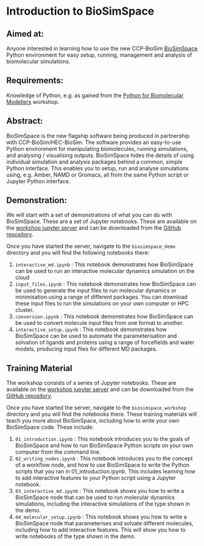 # Introduction to BioSimSpace

## Aimed at:
Anyone interested in learning how to use the new CCP-BioSim
[BioSimSpace](https://github.com/michellab/BioSimSpace) Python environment for easy setup, running, management and analysis of biomolecular simulations.

## Requirements:
Knowledge of Python, e.g. as gained from the
<a href="https://ccpbiosim.github.io/python_and_data" target="_blank">Python for Biomolecular Modellers</a> workshop.

## Abstract:
BioSimSpace is the new flagship software being produced in partnership with CCP-BioSim/HEC-BioSim. The software provides an easy-to-use Python environment for manipulating biomolecules, running simulations, and analysing / visualising outputs. BioSimSpace hides the details of using individual simulation and analysis packages behind a common, simple Python interface. This enables you to setup, run and analyse simulations using, e.g. Amber, NAMD or Gromacs, all from the same Python script or Jupyter Python interface.

## Demonstration:
We will start with a set of demonstrations of what you can do with BioSimSpace. These are a set of Jupyter notebooks. These are available on the 
<a href="https://ccpbiosim.github.io/workshop/events/leeds2019/server.html" target="_blank">workshop jupyter server</a>
and can be downloaded from the <a href="https://github.com/ccpbiosim/biosimspace_workshop" target="_blank">GitHub repository</a>.

Once you have started the server, navigate to the `biosimspace_demo` directory and you will find the following notebooks there:

1. `interactive_md.ipynb` : This notebook demonstrates how BioSimSpace can be used to run an interactive molecular dynamics simulation on the cloud
2. `input_files.ipynb` : This notebook demonstrates how BioSimSpace can be used to generate the input files to run molecular dynamics or minimisation using a range of different packages. You can download these input files to run the simulations on your own computer or HPC cluster.
3. `conversion.ipynb` : This notebook demonstrates how BioSimSpace can be used to convert molecule input files from one format to another.
4. `interactive_setup.ipynb` : This notebook demonstrates how BioSimSpace can be used to automate the parameterisation and solvation of ligands and proteins using a range of forcefields and water models, producing input files for different MD packages.

## Training Material

The workshop consists of a series of Jupyter notebooks. These are available on the 
<a href="https://ccpbiosim.github.io/workshop/events/leeds2019/server.html" target="_blank">workshop jupyter server</a>
and can be downloaded from the <a href="https://github.com/ccpbiosim/biosimspace_workshop" target="_blank">GitHub repository</a>.

Once you have started the server, navigate to the `biosimspace_workshop` directory and you will find the
notebooks there. These training materials will teach you more about BioSimSpace, including how to write your own BioSimSpace code. These include:

1. `01_introduction.ipynb` : This notebook introduces you to the goals of BioSimSpace and how to run BioSimSpace Python scripts on your own computer from the command line.
2. `02_writing_nodes.ipynb` : This notebook introduces you to the concept of a workflow node, and how to use BioSimSpace to write the Python scripts that you ran in 01_introduction.ipynb. This includes learning how to add interactive features to your Python script using a Jupyter notebook.
3. `03_interactive_md.ipynb` : This notebook shows you how to write a BioSimSpace node that can be used to run molecular dynamics simulations, including the interactive simulations of the type shown in the demo.
4. `04_molecular_setup.ipynb` : This notebook shows you how to write a BioSimSpace node that parameterises and solvate different molecules, including how to add interactive features. This will show you how to write notebooks of the type shown in the demo.

